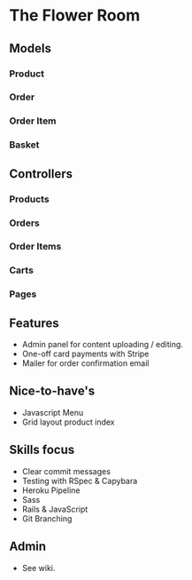 # The Flower Room

## Models
### Product
### Order
### Order Item
### Basket

## Controllers
### Products
### Orders
### Order Items
### Carts
### Pages

## Features
- Admin panel for content uploading / editing.
- One-off card payments with Stripe
- Mailer for order confirmation email

## Nice-to-have's
- Javascript Menu
- Grid layout product index

## Skills focus
- Clear commit messages
- Testing with RSpec & Capybara
- Heroku Pipeline
- Sass
- Rails & JavaScript
- Git Branching

## Admin
- See wiki.
